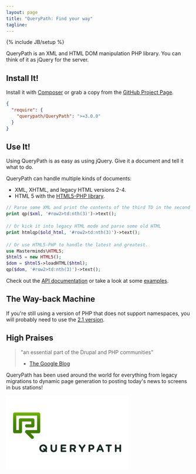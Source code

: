```yaml
---
layout: page
title: "QueryPath: Find your way"
tagline: 
---
```

{% include JB/setup %}

QueryPath is an XML and HTML DOM manipulation PHP library.
You can think of it as jQuery for the server.

## Install It!

Install it with [Composer](http://getcomposer.org) or grab a copy from the 
[GitHub Project Page](https://github.com/technosophos/querypath).

```json
{
  "require": {
    "querypath/QueryPath": ">=3.0.0"
  }
}
```

## Use It!

Using QueryPath is as easy as using jQuery. Give it a document and tell it
what to do.

QueryPath can handle multiple kinds of documents:

- XML, XHTML, and legacy HTML versions 2-4.
- HTML 5 with the [HTML5-PHP library](https://github.com/Masterminds/html5-php).

```php
// Parse some XML and print the contents of the third TD in the second row:
print qp($xml, '#row2>td:nth(3)')->text();

// Or kick it into legacy HTML mode and parse some old HTML
print htmlqp($old_html, '#row2>td:nth(3)')->text();

// Or use HTML5-PHP to handle the latest and greatest.
use Masterminds\HTML5;
$html5 = new HTML5();
$dom = $html5->loadHTML($html);
qp($dom, '#row2>td:nth(3)')->text();
```

Check out the [API documentation](http://api.querypath.org/docs/) or take a
look at some [examples](https://github.com/technosophos/querypath/tree/master/examples).

## The Way-back Machine

If you're still using a version of PHP that does not support namespaces, you
will probably need to use the [2.1 version](https://github.com/technosophos/querypath/archive/2.1.2.zip).

## High Praises

> "an essential part of the Drupal and PHP communities"
> - [The Google Blog](http://googleblog.blogspot.com/2010/08/sixth-annual-summer-of-code-flexes-some.html)

QueryPath has been used around the world for everything from legacy migrations
to dynamic page generation to posting today's news to screens in bus stations!

<img src="/assets/querypath-200x333.png">
